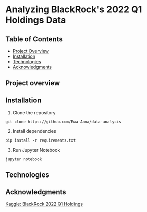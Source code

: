 # Analyzing BlackRock's 2022 Q1 Holdings Data

## Table of Contents
- [Project Overview](#project-overview)
- [Installation](#how-to-install-and-run-the-project)
- [Technologies](#technologies)
- [Acknowledgments](#acknowledgments)

## Project overview

## Installation
1. Clone the repository

` git clone https://github.com/Ewa-Anna/data-analysis `

2. Install dependencies

` pip install -r requirements.txt `

3. Run Jupyter Notebook

` jupyter notebook `

## Technologies

## Acknowledgments
[Kaggle: BlackRock 2022 Q1 Holdings](https://www.kaggle.com/datasets/daxvdv/blackrock-2022-q1-holdings)